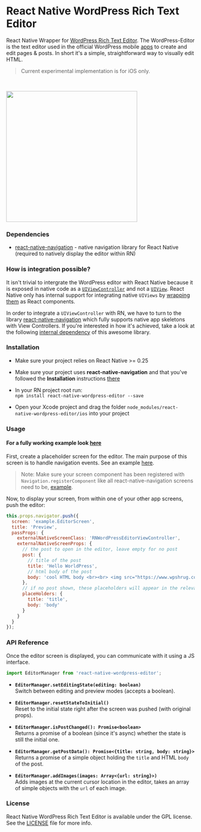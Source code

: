 # React Native WordPress Rich Text Editor

React Native Wrapper for [WordPress Rich Text Editor](https://github.com/wordpress-mobile/WordPress-Editor-iOS). The WordPress-Editor is the text editor used in the official WordPress mobile [apps](https://github.com/wordpress-mobile) to create and edit pages & posts. In short it's a simple, straightforward way to visually edit HTML.

> Current experimental implementation is for iOS only.

<br>
<p align="left">
  <img src="http://i.imgur.com/nFDjKO5.png" width="350"/>
</p>

### Dependencies

* [react-native-navigation](https://github.com/wix/react-native-navigation) - native navigation library for React Native (required to natively display the editor within RN)

### How is integration possible?

It isn't trivial to intergrate the WordPress editor with React Native because it is exposed in native code as a [`UIViewController`](https://developer.apple.com/library/ios/documentation/UIKit/Reference/UIViewController_Class/) and not a [`UIView`](https://developer.apple.com/library/ios/documentation/UIKit/Reference/UIView_Class/). React Native only has internal support for integrating native `UIViews` by [wrapping them](https://facebook.github.io/react-native/docs/native-components-ios.html) as React components.

In order to integrate a `UIViewController` with RN, we have to turn to the library [react-native-navigation](https://github.com/wix/react-native-navigation) which fully supports native app skeletons with View Controllers. If you're interested in how it's achieved, take a look at the following [internal dependency](https://github.com/wix/react-native-controllers) of this awesome library.

### Installation

* Make sure your project relies on React Native >= 0.25

* Make sure your project uses **react-native-navigation** and that you've followed the **Installation** instructions [there](https://github.com/wix/react-native-navigation)

* In your RN project root run:<br>`npm install react-native-wordpress-editor --save`

* Open your Xcode project and drag the folder `node_modules/react-native-wordpress-editor/ios` into your project

### Usage

#### For a fully working example look [here](example)

First, create a placeholder screen for the editor. The main purpose of this screen is to handle navigation events. See an example [here](https://github.com/wix/react-native-wordpress-editor/blob/master/example/EditorScreen.js).

> Note: Make sure your screen component has been registered with `Navigation.registerComponent` like all react-native-navigation screens need to be, [example](https://github.com/wix/react-native-wordpress-editor/blob/master/example/index.ios.js).

Now, to display your screen, from within one of your other app screens, push the editor:

```js
this.props.navigator.push({
  screen: 'example.EditorScreen',
  title: 'Preview',
  passProps: {
    externalNativeScreenClass: 'RNWordPressEditorViewController',
    externalNativeScreenProps: {
      // the post to open in the editor, leave empty for no post
      post: {
        // title of the post
        title: 'Hello WorldPress',
        // html body of the post
        body: 'cool HTML body <br><br> <img src="https://www.wpshrug.com/wp-content/uploads/2016/05/wordpress-winning-meme.jpg" />'
      },
      // if no post shown, these placeholders will appear in the relevant fields
      placeHolders: {
        title: 'title',
        body: 'body'
      }
    }
  }
});
```

### API Reference

Once the editor screen is displayed, you can communicate with it using a JS interface.

```js
import EditorManager from 'react-native-wordpress-editor';
```

* **`EditorManager.setEditingState(editing: boolean)`**
<br>Switch between editing and preview modes (accepts a boolean).

* **`EditorManager.resetStateToInitial()`**
<br>Reset to the initial state right after the screen was pushed (with original props).

* **`EditorManager.isPostChanged(): Promise<boolean>`**
<br>Returns a promise of a boolean (since it's async) whether the state is still the initial one.

* **`EditorManager.getPostData(): Promise<{title: string, body: string}>`**
<br>Returns a promise of a simple object holding the `title` and HTML `body` of the post.

* **`EditorManager.addImages(images: Array<{url: string}>)`**
<br>Adds images at the current cursor location in the editor, takes an array of simple objects with the `url` of each image.

### License

React Native WordPress Rich Text Editor is available under the GPL license. See the [LICENSE](https://raw.githubusercontent.com/wix/react-native-wordpress-editor/master/LICENSE) file for more info.
